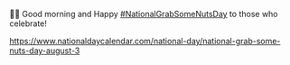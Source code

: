 🥜🌰 Good morning and Happy [\#<span>NationalGrabSomeNutsDay</span>](https://social.lol/tags/NationalGrabSomeNutsDay) to those who celebrate!

[<span class="invisible">https://www.</span><span class="ellipsis">nationaldaycalendar.com/nation</span><span class="invisible">al-day/national-grab-some-nuts-day-august-3</span>](https://www.nationaldaycalendar.com/national-day/national-grab-some-nuts-day-august-3)
